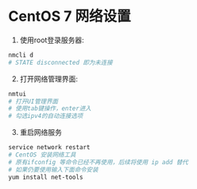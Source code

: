 # CentOS 7 网络设置

1. 使用root登录服务器:
``` bash
nmcli d
# STATE disconnected 即为未连接
```

2. 打开网络管理界面:
``` bash
nmtui
# 打开UI管理界面
# 使用tab键操作，enter进入
# 勾选ipv4的自动连接选项
```

3. 重启网络服务
``` bash
service network restart
# CentOS 安装网络工具
# 原有ifconfig 等命令已经不再使用，后续将使用 ip add 替代
# 如果仍要使用输入下面命令安装
yum install net-tools
```